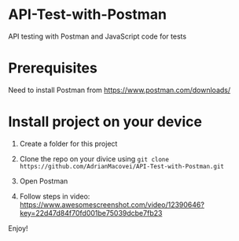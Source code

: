# API-Test-with-Postman

API testing with Postman and JavaScript code for tests

# Prerequisites

Need to install Postman from https://www.postman.com/downloads/

# Install project on your device

1. Create a folder for this project

2. Clone the repo on your divice using `git clone https://github.com/AdrianMacovei/API-Test-with-Postman.git`

3. Open Postman

4. Follow steps in video: https://www.awesomescreenshot.com/video/12390646?key=22d47d84f70fd001be75039dcbe7fb23

Enjoy!
